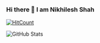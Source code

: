 ### Hi there 👋 I am Nikhilesh Shah

<!--
**NikhileshShah01/NikhileshShah01** is a ✨ _special_ ✨ repository because its `README.md` (this file) appears on your GitHub profile.

Here are some ideas to get you started:

- 🔭 I’m currently working on ...
- 🌱 I’m currently learning ...
- 👯 I’m looking to collaborate on ...
- 🤔 I’m looking for help with ...
- 💬 Ask me about ...
- 📫 How to reach me: ...
- 😄 Pronouns: ...
- ⚡ Fun fact: ...
-->
[![HitCount](http://hits.dwyl.com/NikhileshShah01/{project}.svg?style=flat-square)](http://hits.dwyl.com/NikhileshShah01/{project})

![GitHub Stats](https://github-readme-stats.vercel.app/api?username=NikhileshShah01&theme=radical)
